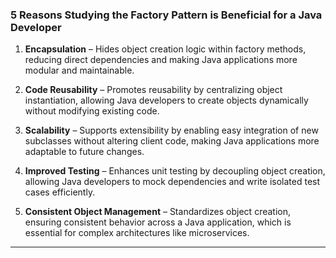 
### **5 Reasons Studying the Factory Pattern is Beneficial for a Java Developer**  

1. **Encapsulation** – Hides object creation logic within factory methods, reducing direct dependencies and making Java applications more modular and maintainable.  

2. **Code Reusability** – Promotes reusability by centralizing object instantiation, allowing Java developers to create objects dynamically without modifying existing code.  

3. **Scalability** – Supports extensibility by enabling easy integration of new subclasses without altering client code, making Java applications more adaptable to future changes.  

4. **Improved Testing** – Enhances unit testing by decoupling object creation, allowing Java developers to mock dependencies and write isolated test cases efficiently.  

5. **Consistent Object Management** – Standardizes object creation, ensuring consistent behavior across a Java application, which is essential for complex architectures like microservices.  

---  

